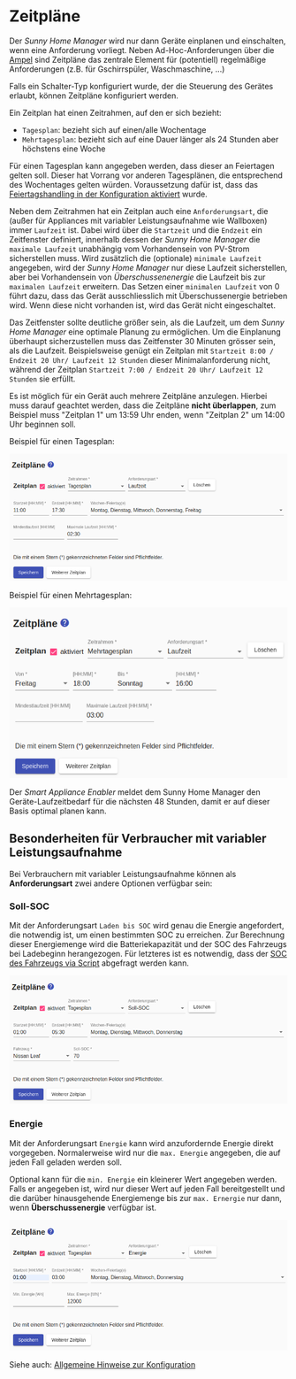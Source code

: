 # Zeitpläne
Der *Sunny Home Manager* wird nur dann Geräte einplanen und einschalten, wenn eine Anforderung vorliegt. Neben Ad-Hoc-Anforderungen über die [Ampel](Status_DE.md) sind Zeitpläne das zentrale Element für (potentiell) regelmäßige Anforderungen (z.B. für Gschirrspüler, Waschmaschine, ...)

Falls ein Schalter-Typ konfiguriert wurde, der die Steuerung des Gerätes erlaubt, können Zeitpläne konfiguriert werden.

Ein Zeitplan hat einen Zeitrahmen, auf den er sich bezieht:
- `Tagesplan`: bezieht sich auf einen/alle Wochentage
- `Mehrtagesplan`: bezieht sich auf eine Dauer länger als 24 Stunden aber höchstens eine Woche

Für einen Tagesplan kann angegeben werden, dass dieser an Feiertagen gelten soll.
Dieser hat Vorrang vor anderen Tagesplänen, die entsprechend des Wochentages gelten würden. Voraussetzung dafür ist, dass das [Feiertagshandling in der Konfiguration aktiviert](Settings_DE.md#user-content-holidays) wurde.

Neben dem Zeitrahmen hat ein Zeitplan auch eine `Anforderungsart`, die (außer für Appliances mit variabler Leistungsaufnahme wie Wallboxen) immer `Laufzeit` ist. Dabei wird über die `Startzeit` und die `Endzeit` ein Zeitfenster definiert, innerhalb dessen der *Sunny Home Manager* die `maximale Laufzeit` unabhängig vom Vorhandensein von PV-Strom sicherstellen muss. Wird zusätzlich die (optionale) `minimale Laufzeit` angegeben, wird der *Sunny Home Manager* nur diese Laufzeit sicherstellen, aber bei Vorhandensein von *Überschussenenergie* die Laufzeit bis zur `maximalen Laufzeit` erweitern. Das Setzen einer `minimalen Laufzeit` von 0 führt dazu, dass das Gerät ausschliesslich mit Überschussenergie betrieben wird. Wenn diese nicht vorhanden ist, wird das Gerät nicht eingeschaltet.

Das Zeitfenster sollte deutliche größer sein, als die Laufzeit, um dem *Sunny Home Manager* eine optimale Planung zu ermöglichen. Um die Einplanung überhaupt sicherzustellen muss das Zeitfenster 30 Minuten grösser sein, als die Laufzeit. Beispielsweise genügt ein Zeitplan mit `Startzeit 8:00 / Endzeit 20 Uhr/ Laufzeit 12 Stunden` dieser Minimalanforderung nicht, während der Zeitplan `Startzeit 7:00 / Endzeit 20 Uhr/ Laufzeit 12 Stunden` sie erfüllt.

Es ist möglich für ein Gerät auch mehrere Zeitpläne anzulegen. Hierbei muss darauf geachtet werden, dass die Zeitpläne **nicht überlappen**, zum Beispiel muss "Zeitplan 1" um 13:59 Uhr enden, wenn "Zeitplan 2" um 14:00 Uhr beginnen soll.

Beispiel für einen Tagesplan:

![Schaltzeiten Tagesplan](../pics/fe/ScheduleDayRuntime_DE.png)

Beispiel für einen Mehrtagesplan:

![Schaltzeiten Mehrtagesplan](../pics/fe/ScheduleConsecutiveDaysRuntime_DE.png)

Der *Smart Appliance Enabler* meldet dem Sunny Home Manager den Geräte-Laufzeitbedarf für die nächsten 48 Stunden, damit er auf dieser Basis optimal planen kann.

## Besonderheiten für Verbraucher mit variabler Leistungsaufnahme
Bei Verbrauchern mit variabler Leistungsaufnahme können als **Anforderungsart** zwei andere Optionen verfügbar sein:

### Soll-SOC
Mit der Anforderungsart `Laden bis SOC` wird genau die Energie angefordert, die notwendig ist, um einen bestimmten SOC zu erreichen. Zur Berechnung dieser Energiemenge wird die Batteriekapazität und der SOC des Fahrzeugs bei Ladebeginn herangezogen. Für letzteres ist es notwendig, dass der [SOC des Fahrzeugs via Script](soc/SOC_DE.md) abgefragt werden kann.

![Anforderungsart SOC](../pics/fe/ScheduleDaySoc_DE.png)

### Energie
Mit der Anforderungsart `Energie` kann wird anzufordernde Energie direkt vorgegeben. Normalerweise wird nur die `max. Energie` angegeben, die auf jeden Fall geladen werden soll.

Optional kann für die `min. Energie` ein kleinerer Wert angegeben werden. Falls er angegeben ist, wird nur dieser Wert auf jeden Fall bereitgestellt und die darüber hinausgehende Energiemenge bis zur `max. Ernergie` nur dann, wenn **Überschussenergie** verfügbar ist.

![Anforderungsart Energie](../pics/fe/ScheduleDayEnergy_DE.png)

Siehe auch: [Allgemeine Hinweise zur Konfiguration](Configuration_DE.md)
